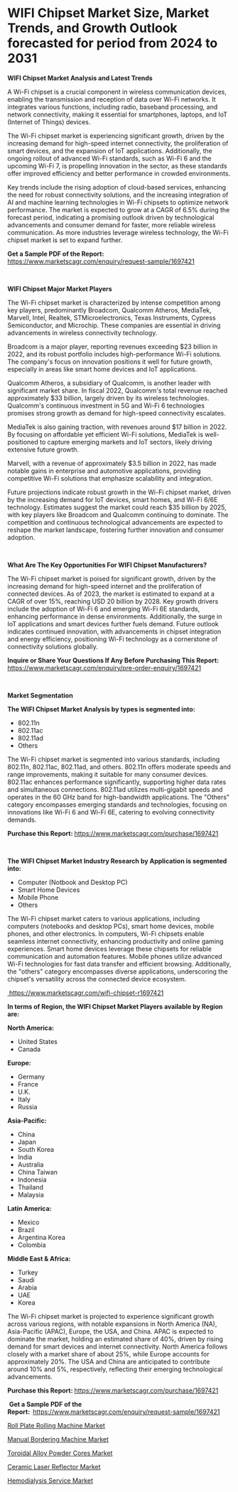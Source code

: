 <p><h1>WIFI Chipset Market Size, Market Trends, and Growth Outlook forecasted for period from 2024 to 2031</h1></p><p><strong>WIFI Chipset Market Analysis and Latest Trends</strong></p>
<p><p>A Wi-Fi chipset is a crucial component in wireless communication devices, enabling the transmission and reception of data over Wi-Fi networks. It integrates various functions, including radio, baseband processing, and network connectivity, making it essential for smartphones, laptops, and IoT (Internet of Things) devices. </p><p>The Wi-Fi chipset market is experiencing significant growth, driven by the increasing demand for high-speed internet connectivity, the proliferation of smart devices, and the expansion of IoT applications. Additionally, the ongoing rollout of advanced Wi-Fi standards, such as Wi-Fi 6 and the upcoming Wi-Fi 7, is propelling innovation in the sector, as these standards offer improved efficiency and better performance in crowded environments.</p><p>Key trends include the rising adoption of cloud-based services, enhancing the need for robust connectivity solutions, and the increasing integration of AI and machine learning technologies in Wi-Fi chipsets to optimize network performance. The market is expected to grow at a CAGR of 6.5% during the forecast period, indicating a promising outlook driven by technological advancements and consumer demand for faster, more reliable wireless communication. As more industries leverage wireless technology, the Wi-Fi chipset market is set to expand further.</p></p>
<p><strong>Get a Sample PDF of the Report:&nbsp;</strong> <a href="https://www.marketscagr.com/enquiry/request-sample/1697421?utm_campaign=1282&utm_medium=2&utm_source=Github&utm_content=ia&utm_term=12102024&utm_id=wifi-chipset">https://www.marketscagr.com/enquiry/request-sample/1697421</a></p>
<p>&nbsp;</p>
<p><strong>WIFI Chipset Major Market Players</strong></p>
<p><p>The Wi-Fi chipset market is characterized by intense competition among key players, predominantly Broadcom, Qualcomm Atheros, MediaTek, Marvell, Intel, Realtek, STMicroelectronics, Texas Instruments, Cypress Semiconductor, and Microchip. These companies are essential in driving advancements in wireless connectivity technology.</p><p>Broadcom is a major player, reporting revenues exceeding $23 billion in 2022, and its robust portfolio includes high-performance Wi-Fi solutions. The company's focus on innovation positions it well for future growth, especially in areas like smart home devices and IoT applications.</p><p>Qualcomm Atheros, a subsidiary of Qualcomm, is another leader with significant market share. In fiscal 2022, Qualcomm's total revenue reached approximately $33 billion, largely driven by its wireless technologies. Qualcomm's continuous investment in 5G and Wi-Fi 6 technologies promises strong growth as demand for high-speed connectivity escalates.</p><p>MediaTek is also gaining traction, with revenues around $17 billion in 2022. By focusing on affordable yet efficient Wi-Fi solutions, MediaTek is well-positioned to capture emerging markets and IoT sectors, likely driving extensive future growth.</p><p>Marvell, with a revenue of approximately $3.5 billion in 2022, has made notable gains in enterprise and automotive applications, providing competitive Wi-Fi solutions that emphasize scalability and integration.</p><p>Future projections indicate robust growth in the Wi-Fi chipset market, driven by the increasing demand for IoT devices, smart homes, and Wi-Fi 6/6E technology. Estimates suggest the market could reach $35 billion by 2025, with key players like Broadcom and Qualcomm continuing to dominate. The competition and continuous technological advancements are expected to reshape the market landscape, fostering further innovation and consumer adoption.</p></p>
<p>&nbsp;</p>
<p><strong>What Are The Key Opportunities For WIFI Chipset Manufacturers?</strong></p>
<p><p>The Wi-Fi chipset market is poised for significant growth, driven by the increasing demand for high-speed internet and the proliferation of connected devices. As of 2023, the market is estimated to expand at a CAGR of over 15%, reaching USD 20 billion by 2028. Key growth drivers include the adoption of Wi-Fi 6 and emerging Wi-Fi 6E standards, enhancing performance in dense environments. Additionally, the surge in IoT applications and smart devices further fuels demand. Future outlook indicates continued innovation, with advancements in chipset integration and energy efficiency, positioning Wi-Fi technology as a cornerstone of connectivity solutions globally.</p></p>
<p><strong>Inquire or Share Your Questions If Any Before Purchasing This Report:</strong> <a href="https://www.marketscagr.com/enquiry/pre-order-enquiry/1697421?utm_campaign=1282&utm_medium=2&utm_source=Github&utm_content=ia&utm_term=12102024&utm_id=wifi-chipset">https://www.marketscagr.com/enquiry/pre-order-enquiry/1697421</a></p>
<p>&nbsp;</p>
<p><strong>Market Segmentation</strong></p>
<p><strong>The WIFI Chipset Market Analysis by types is segmented into:</strong></p>
<p><ul><li>802.11n</li><li>802.11ac</li><li>802.11ad</li><li>Others</li></ul></p>
<p><p>The Wi-Fi chipset market is segmented into various standards, including 802.11n, 802.11ac, 802.11ad, and others. 802.11n offers moderate speeds and range improvements, making it suitable for many consumer devices. 802.11ac enhances performance significantly, supporting higher data rates and simultaneous connections. 802.11ad utilizes multi-gigabit speeds and operates in the 60 GHz band for high-bandwidth applications. The "Others" category encompasses emerging standards and technologies, focusing on innovations like Wi-Fi 6 and Wi-Fi 6E, catering to evolving connectivity demands.</p></p>
<p><strong>Purchase this Report:&nbsp;</strong><a href="https://www.marketscagr.com/purchase/1697421?utm_campaign=1282&utm_medium=2&utm_source=Github&utm_content=ia&utm_term=12102024&utm_id=wifi-chipset">https://www.marketscagr.com/purchase/1697421</a></p>
<p>&nbsp;</p>
<p><strong>The WIFI Chipset Market Industry Research by Application is segmented into:</strong></p>
<p><ul><li>Computer (Notbook and Desktop PC)</li><li>Smart Home Devices</li><li>Mobile Phone</li><li>Others</li></ul></p>
<p><p>The Wi-Fi chipset market caters to various applications, including computers (notebooks and desktop PCs), smart home devices, mobile phones, and other electronics. In computers, Wi-Fi chipsets enable seamless internet connectivity, enhancing productivity and online gaming experiences. Smart home devices leverage these chipsets for reliable communication and automation features. Mobile phones utilize advanced Wi-Fi technologies for fast data transfer and efficient browsing. Additionally, the "others" category encompasses diverse applications, underscoring the chipset's versatility across the connected device ecosystem.</p></p>
<p><a href="https://www.marketscagr.com/wifi-chipset-r1697421?utm_campaign=1282&utm_medium=2&utm_source=Github&utm_content=ia&utm_term=12102024&utm_id=wifi-chipset">&nbsp;https://www.marketscagr.com/wifi-chipset-r1697421</a></p>
<p><strong>In terms of Region, the WIFI Chipset Market Players available by Region are:</strong></p>
<p>
    <p> <strong> North America: </strong>
        <ul>
            <li>United States</li>
            <li>Canada</li>
        </ul>
        </p> 
    <p> <strong> Europe: </strong>
        <ul>
            <li>Germany</li>
            <li>France</li>
            <li>U.K.</li>
            <li>Italy</li>
            <li>Russia</li>
        </ul>
        </p> 
    <p> <strong> Asia-Pacific: </strong>
        <ul>
            <li>China</li>
            <li>Japan</li>
            <li>South Korea</li>
            <li>India</li>
            <li>Australia</li>
            <li>China Taiwan</li>
            <li>Indonesia</li>
            <li>Thailand</li>
            <li>Malaysia</li>
        </ul>
        </p> 
    <p> <strong> Latin America: </strong>
        <ul>
            <li>Mexico</li>
            <li>Brazil</li>
            <li>Argentina Korea</li>
            <li>Colombia</li>
        </ul>
        </p> 
    <p> <strong> Middle East & Africa: </strong>
        <ul>
            <li>Turkey</li>
            <li>Saudi</li>
            <li>Arabia</li>
            <li>UAE</li>
            <li>Korea</li>
        </ul>
    </p>
    </p>
<p><p>The Wi-Fi chipset market is projected to experience significant growth across various regions, with notable expansions in North America (NA), Asia-Pacific (APAC), Europe, the USA, and China. APAC is expected to dominate the market, holding an estimated share of 40%, driven by rising demand for smart devices and internet connectivity. North America follows closely with a market share of about 25%, while Europe accounts for approximately 20%. The USA and China are anticipated to contribute around 10% and 5%, respectively, reflecting their emerging technological advancements.</p></p>
<p><strong>Purchase this Report: </strong><a href="https://www.marketscagr.com/purchase/1697421?utm_campaign=1282&utm_medium=2&utm_source=Github&utm_content=ia&utm_term=12102024&utm_id=wifi-chipset">https://www.marketscagr.com/purchase/1697421</a></p>
<p>&nbsp;<strong>Get a Sample PDF of the Report:&nbsp;&nbsp;</strong><a href="https://www.marketscagr.com/enquiry/request-sample/1697421?utm_campaign=1282&utm_medium=2&utm_source=Github&utm_content=ia&utm_term=12102024&utm_id=wifi-chipset">https://www.marketscagr.com/enquiry/request-sample/1697421</a></p>
<p><strong></strong></p>
<p><p><a href="https://www.linkedin.com/pulse/market-dynamics-future-trends-global-roll-plate-rolling-gdbrc?utm_campaign=1282&utm_medium=2&utm_source=Github&utm_content=ia&utm_term=12102024&utm_id=wifi-chipset">Roll Plate Rolling Machine Market</a></p><p><a href="https://www.linkedin.com/pulse/manual-bordering-machine-market2024-2031-industry-kf4xc?utm_campaign=1282&utm_medium=2&utm_source=Github&utm_content=ia&utm_term=12102024&utm_id=wifi-chipset">Manual Bordering Machine Market</a></p><p><a href="https://www.linkedin.com/pulse/toroidal-alloy-powder-cores-market-outlook-complete-industry-lpugf?utm_campaign=1282&utm_medium=2&utm_source=Github&utm_content=ia&utm_term=12102024&utm_id=wifi-chipset">Toroidal Alloy Powder Cores Market</a></p><p><a href="https://www.linkedin.com/pulse/market-dynamics-future-trends-global-ceramic-laser-reflector-mhbsf?utm_campaign=1282&utm_medium=2&utm_source=Github&utm_content=ia&utm_term=12102024&utm_id=wifi-chipset">Ceramic Laser Reflector Market</a></p><p><a href="https://www.linkedin.com/pulse/in-depth-analysis-global-hemodialysis-service-market-scope-hsy0e?utm_campaign=1282&utm_medium=2&utm_source=Github&utm_content=ia&utm_term=12102024&utm_id=wifi-chipset">Hemodialysis Service Market</a></p></p>